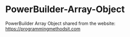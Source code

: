 # PowerBuilder-Array-Object
PowerBuilder Array Object
shared from the website: https://programmingmethodsit.com
